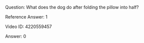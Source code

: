 Question: What does the dog do after folding the pillow into half?

Reference Answer: 1

Video ID: 4220559457

Answer: 0

